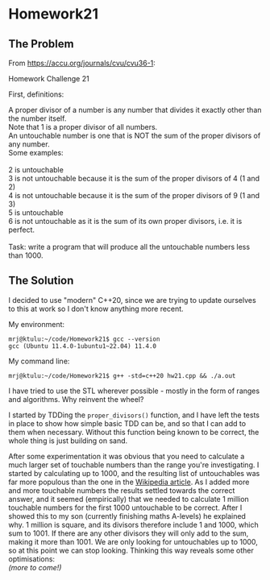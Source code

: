 # Homework21

## The Problem

From https://accu.org/journals/cvu/cvu36-1:

Homework Challenge 21

First, definitions:

A proper divisor of a number is any number that divides it exactly other than the number itself. <br>
Note that 1 is a proper divisor of all numbers.<br>
An untouchable number is one that is NOT the sum of the proper divisors of any number.<br>
Some examples:<br>
<br>
2 is untouchable<br>
3 is not untouchable because it is the sum of the proper divisors of 4 (1 and 2)<br>
4 is not untouchable because it is the sum of the proper divisors of 9 (1 and 3)<br>
5 is untouchable<br>
6 is not untouchable as it is the sum of its own proper divisors, i.e. it is perfect.<br>
<br>
Task: write a program that will produce all the untouchable numbers less than 1000.

## The Solution

I decided to use "modern" C++20, since we are trying to update ourselves to this at work so I don't know anything more recent.

My environment:
```
mrj@ktulu:~/code/Homework21$ gcc --version
gcc (Ubuntu 11.4.0-1ubuntu1~22.04) 11.4.0
```

My command line:
```
mrj@ktulu:~/code/Homework21$ g++ -std=c++20 hw21.cpp && ./a.out
```

I have tried to use the STL wherever possible - mostly in the form of ranges and algorithms. Why reinvent the wheel?

I started by TDDing the `proper_divisors()` function, and I have left the tests in place to show how simple basic TDD can be, and so that I can add to them when necessary.
Without this function being known to be correct, the whole thing is just building on sand.

After some experimentation it was obvious that you need to calculate a much larger set of touchable numbers than the range you're investigating.
I started by calculating up to 1000, and the resulting list of untouchables was far more populous than the one in the [Wikipedia article](https://en.wikipedia.org/wiki/Untouchable_number).
As I added more and more touchable numbers the results settled towards the correct answer, and it seemed (empirically) that we needed to calculate 1 million touchable numbers for the first 1000 untouchable to be correct.
After I showed this to my son (currently finishing maths A-levels) he explained why. 
1 million is square, and its divisors therefore include 1 and 1000, which sum to 1001. 
If there are any other divisors they will only add to the sum, making it more than 1001.
We are only looking for untouchables up to 1000, so at this point we can stop looking.
Thinking this way reveals some other optimisations:
<br>
*(more to come!)*
